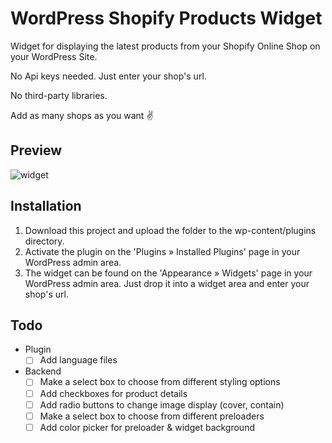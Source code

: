 # WordPress Shopify Products Widget

Widget for displaying the latest products from your Shopify Online Shop on your WordPress Site.

No Api keys needed. Just enter your shop's url.

No third-party libraries.

Add as many shops as you want ✌️

## Preview
![widget](https://user-images.githubusercontent.com/39671349/125778277-4b2b6aeb-d560-491f-8b0d-8acd6d3bfca8.gif)


## Installation

1. Download this project and upload the folder to the wp-content/plugins directory.
2. Activate the plugin on the 'Plugins » Installed Plugins' page in your WordPress admin area.
3. The widget can be found on the 'Appearance » Widgets' page in your WordPress admin area. Just drop it into a widget area and enter your shop's url.

## Todo

-   Plugin
    -   [ ] Add language files
-   Backend
    -   [ ] Make a select box to choose from different styling options
    -   [ ] Add checkboxes for product details
    -   [ ] Add radio buttons to change image display (cover, contain)
    -   [ ] Make a select box to choose from different preloaders
    -   [ ] Add color picker for preloader & widget background
